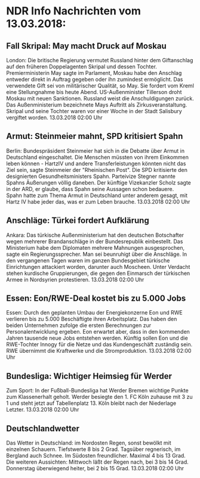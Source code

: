 # NDR Info Nachrichten vom 13.03.2018:


## Fall Skripal: May macht Druck auf Moskau
London: Die britische Regierung vermutet Russland hinter dem Giftanschlag auf den früheren Doppelagenten Skripal und dessen Tochter. Premierministerin May sagte im Parlament, Moskau habe den Anschlag entweder direkt in Auftrag gegeben oder ihn zumindest ermöglicht. Das verwendete Gift sei von militärischer Qualität, so May. Sie fordert vom Kreml eine Stellungnahme bis heute Abend. US-Außenminister Tillerson droht Moskau mit neuen Sanktionen. Russland weist die Anschuldigungen zurück. Das Außenministerium bezeichnete Mays Auftritt als Zirkusveranstaltung. Skripal und seine Tochter waren vor einer Woche in der Stadt Salisbury vergiftet worden. 13.03.2018 02:00 Uhr 

## Armut: Steinmeier mahnt, SPD kritisiert Spahn
Berlin: Bundespräsident Steinmeier hat sich in die Debatte über Armut in Deutschland eingeschaltet. Die Menschen müssten von ihrem Einkommen leben können - HartzIV und andere Transferleistungen könnten nicht das Ziel sein, sagte Steinmeier der "Rheinischen Post". Die SPD kritisierte den designierten Gesundheitsministers Spahn. Parteivize Stegner nannte Spahns Äußerungen völlig daneben. Der künftige Vizekanzler Scholz sagte in der ARD, er glaube, dass Spahn seine Aussagen schon bedauere. Spahn hatte zum Thema Armut in Deutschland unter anderem gesagt, mit Hartz IV habe jeder das, was er zum Leben brauche. 13.03.2018 02:00 Uhr 

## Anschläge: Türkei fordert Aufklärung
Ankara: Das türkische Außenministerium hat den deutschen Botschafter wegen mehrerer Brandanschläge in der Bundesrepublik einbestellt. Das Ministerium habe dem Diplomaten mehrere Mahnungen ausgesprochen, sagte ein Regierungssprecher. Man sei beunruhigt über die Anschläge. In den vergangenen Tagen waren im ganzen Bundesgebiet türkische Einrichtungen attackiert worden, darunter auch Moscheen. Unter Verdacht stehen kurdische Gruppierungen, die gegen den Einmarsch der türkischen Armee in Nordsyrien protestieren. 13.03.2018 02:00 Uhr 

## Essen: Eon/RWE-Deal kostet bis zu 5.000 Jobs
Essen: Durch den geplanten Umbau der Energiekonzerne Eon und RWE verlieren bis zu 5.000 Beschäftigte ihren Arbeitsplatz. Das haben den beiden Unternehmen zufolge die ersten Berechnungen zur Personalentwicklung ergeben. Eon erwartet aber, dass in den kommenden Jahren
tausende neue Jobs entstehen werden. Künftig sollen Eon und die RWE-Tochter Innogy für die Netze und das Kundengeschäft zuständig sein. RWE übernimmt die Kraftwerke und die Stromproduktion. 13.03.2018 02:00 Uhr 

## Bundesliga: Wichtiger Heimsieg für Werder
Zum Sport: In der Fußball-Bundesliga hat Werder Bremen wichtige Punkte zum Klassenerhalt geholt. Werder besiegte den 1. FC Köln zuhause mit 3 zu 1 und steht jetzt auf Tabellenplatz 13. Köln bleibt nach der Niederlage Letzter. 13.03.2018 02:00 Uhr 

## Deutschlandwetter
Das Wetter in Deutschland:
im Nordosten Regen, sonst bewölkt mit einzelnen Schauern. Tiefstwerte 8 bis 2 Grad. Tagsüber regnerisch, im Bergland auch Schnee. Im Südosten freundlicher. Maximal 4 bis 13 Grad. Die weiteren Aussichten:
Mittwoch läßt der Regen nach, bei 3 bis 14 Grad. Donnerstag überwiegend heiter, bei 2 bis 15 Grad. 13.03.2018 02:00 Uhr 
